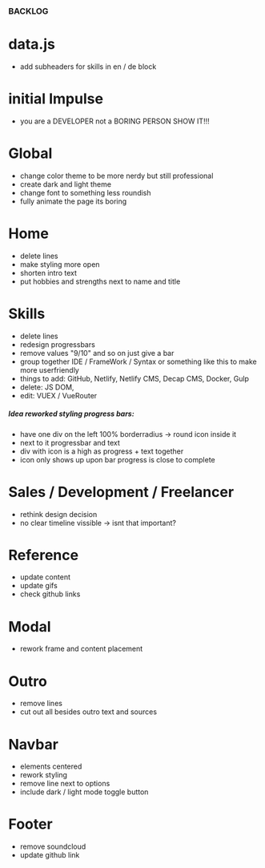 ### BACKLOG

# data.js

- add subheaders for skills in en / de block

# initial Impulse

- you are a DEVELOPER not a BORING PERSON SHOW IT!!!

# Global

- change color theme to be more nerdy but still professional
- create dark and light theme
- change font to something less roundish
- fully animate the page its boring

# Home

- delete lines
- make styling more open
- shorten intro text
- put hobbies and strengths next to name and title

# Skills

- delete lines
- redesign progressbars
- remove values "9/10" and so on just give a bar
- group together IDE / FrameWork / Syntax or something like this to make more userfriendly
- things to add: GitHub, Netlify, Netlify CMS, Decap CMS, Docker, Gulp
- delete: JS DOM,
- edit: VUEX / VueRouter

##### Idea reworked styling progress bars:

- have one div on the left 100% borderradius -> round icon inside it
- next to it progressbar and text
- div with icon is a high as progress + text together
- icon only shows up upon bar progress is close to complete

# Sales / Development / Freelancer

- rethink design decision
- no clear timeline vissible -> isnt that important?

# Reference

- update content
- update gifs
- check github links

# Modal

- rework frame and content placement

# Outro

- remove lines
- cut out all besides outro text and sources

# Navbar

- elements centered
- rework styling
- remove line next to options
- include dark / light mode toggle button

# Footer

- remove soundcloud
- update github link
